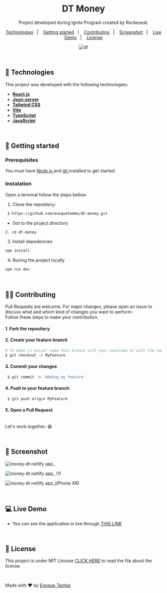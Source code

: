 <h1 align="center">DT Money</h1>

<p align="center">
Project developed during Ignite Program created by Rockeseat.
</p>

<p align="center">
  <a href="#-technologies">Technologies</a>&nbsp;&nbsp;&nbsp;|&nbsp;&nbsp;&nbsp;
  <a href="#-getting-started">Getting started</a>&nbsp;&nbsp;&nbsp;|&nbsp;&nbsp;&nbsp;
  <a href="#-contributing"> Contributing</a>&nbsp;&nbsp;&nbsp;|&nbsp;&nbsp;&nbsp;
  <a href="#-screenshot">Screenshot</a>&nbsp;&nbsp;&nbsp;|&nbsp;&nbsp;&nbsp;
  <a href="#-live-demo">Live Demo</a>&nbsp;&nbsp;&nbsp;|&nbsp;&nbsp;&nbsp;
  <a href="#-license">License</a>  

</p>


<div align="center">


![dt](https://github.com/enoquetembe/dt-money/assets/98264322/85f0cd97-4d73-4399-9e31-6029cf3e6973)

</div>

</p>

<br> 



## 🚀 Technologies

This project was developed with the following technologies:

- <span>[**React.js**](https://reactjs.org/)</span>
- <span>[**Json-server**](https://github.com/typicode/json-server)</span>
- <span>[**Tailwind CSS**](https://tailwindcss.com/)</span>
- <span>[**Vite**](https://vitejs.dev/)</span>
- <span>[**TypeScript**](https://www.typescriptlang.org/)</span>
- <span>[**JavaScript**](https://www.javascript.com/) </span>  


<br> 

## 🚀 Getting started

### Prerequisites
You must have <a href="https://nodejs.org/en/"> Node.js </a> and   <a href="https://git-scm.com/downloads"> git </a> installed to get started.


### Instalation 

Open a terminal follow the steps bellow

1. Clone the repository: 

``` bash 
 $ https://github.com/enoquetembe/dt-money.git
```

- Got to the project directory 
``` bash 
2. cd dt-money
```

3. Install depedencies

``` bash 
npm install
```

4. Runing the project locally

``` bash 
npm run dev
```
<br>

## 👨‍💻 Contributing

<p> 
  Pull Requests are welcome. For major changes, please open an issue to discuss what and which kind of changes you want to perform.<br>
  Follow these steps to make your contribution.
  
  #### 1. Fork the repository
  
  #### 2. Create your feature branch 
 ```bash
 # To make it easier name this branch with your username or with the name of the feature you added
 $ git checkout -b MyFeature
 ```
  
  #### 3. Commit your changes
  ```bash
   $ git commit -m 'Adding my feature'
  ```
  
  #### 4. Push to your feature branch
  ```bash
   $ git push origin MyFeature
  ```
  
  #### 5. Open a Pull Request
  
  <br>
  Let's work together. 😁
<p/>

<br>

## 📸 Screenshot


![money-dt netlify app_](https://github.com/enoquetembe/dt-money/assets/98264322/4de7aaf5-d88b-4df5-ab1d-d0314047ffe5)
 <br>

![money-dt netlify app_ (1)](https://github.com/enoquetembe/dt-money/assets/98264322/8c2d6765-1889-4c3d-9a53-e58e9b96b0d0)
  <br>


![money-dt netlify app_(iPhone XR)](https://github.com/enoquetembe/dt-money/assets/98264322/2056a0ce-42c1-498b-b3b7-085085f5bf6b)

<br>

## 💻 Live Demo
- You can see the application in live through [THIS LINK](https://money-dt.netlify.app/)

<br>

## 📄 License
This project is under MIT Lincese  [CLICK HERE](https://github.com/enoquetembe/dt-money/blob/main/LICENSE) to read the file about the license.

<br>

Made with ❤  by [Enoque Tembe](https://github.com/enoquetembe)



